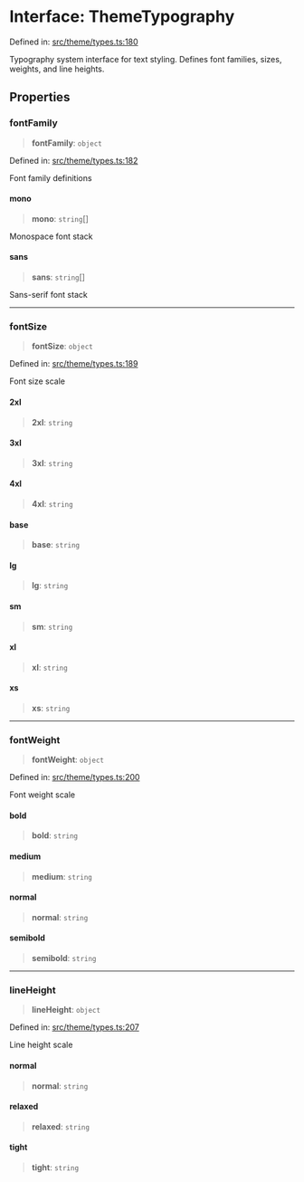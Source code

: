 # Interface: ThemeTypography

Defined in: [src/theme/types.ts:180](https://github.com/Nick2bad4u/Uptime-Watcher/blob/main/src/theme/types.ts#L180)

Typography system interface for text styling. Defines font families, sizes,
weights, and line heights.

## Properties

### fontFamily

> **fontFamily**: `object`

Defined in: [src/theme/types.ts:182](https://github.com/Nick2bad4u/Uptime-Watcher/blob/main/src/theme/types.ts#L182)

Font family definitions

#### mono

> **mono**: `string`[]

Monospace font stack

#### sans

> **sans**: `string`[]

Sans-serif font stack

***

### fontSize

> **fontSize**: `object`

Defined in: [src/theme/types.ts:189](https://github.com/Nick2bad4u/Uptime-Watcher/blob/main/src/theme/types.ts#L189)

Font size scale

#### 2xl

> **2xl**: `string`

#### 3xl

> **3xl**: `string`

#### 4xl

> **4xl**: `string`

#### base

> **base**: `string`

#### lg

> **lg**: `string`

#### sm

> **sm**: `string`

#### xl

> **xl**: `string`

#### xs

> **xs**: `string`

***

### fontWeight

> **fontWeight**: `object`

Defined in: [src/theme/types.ts:200](https://github.com/Nick2bad4u/Uptime-Watcher/blob/main/src/theme/types.ts#L200)

Font weight scale

#### bold

> **bold**: `string`

#### medium

> **medium**: `string`

#### normal

> **normal**: `string`

#### semibold

> **semibold**: `string`

***

### lineHeight

> **lineHeight**: `object`

Defined in: [src/theme/types.ts:207](https://github.com/Nick2bad4u/Uptime-Watcher/blob/main/src/theme/types.ts#L207)

Line height scale

#### normal

> **normal**: `string`

#### relaxed

> **relaxed**: `string`

#### tight

> **tight**: `string`
